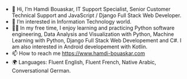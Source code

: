 - 👋 Hi, I’m Hamdi Bouaskar, IT Support Specialist, Senior Customer Technical Support and JavaScript / Django Full Stack Web Developer.
- 👀 I’m interested in Information Technology world.
- 👨‍💻 In my free time, I enjoy learning and practicing Python software engineering, Data Analysis and Visualization with Python, Machine Learning with Python, Django Full Stack Web Developement and C#. I am also interested in Android developement with Kotlin.
- 📫 How to reach me https://www.hamdi-bouaskar.com
- 🌍 Languages: Fluent English, Fluent French, Native Arabic, Conversational German.
<!---
IT-Support-L2/IT-Support-L2 is a ✨ special ✨ repository because its `README.md` (this file) appears on your GitHub profile.
You can click the Preview link to take a look at your changes.
--->
